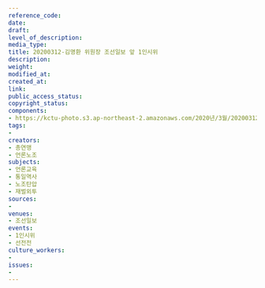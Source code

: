 ```yaml
---
reference_code: 
date: 
draft: 
level_of_description: 
media_type: 
title: 20200312-김명환 위원장 조선일보 앞 1인시위
description: 
weight: 
modified_at: 
created_at: 
link: 
public_access_status: 
copyright_status: 
components:
- https://kctu-photo.s3.ap-northeast-2.amazonaws.com/2020년/3월/20200312-김명환+위원장+조선일보+앞+1인시위/E5D_0510.jpg
tags:
- 
creators:
- 총연맹
- 언론노조
subjects:
- 언론교육
- 통일역사
- 노조탄압
- 재벌외투
sources:
- 
venues:
- 조선일보
events:
- 1인시위
- 선전전
culture_workers:
- 
issues:
- 
---
```

